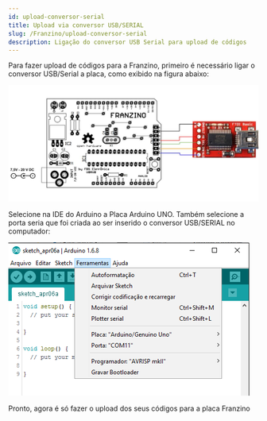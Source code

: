 ```yaml
---
id: upload-conversor-serial
title: Upload via conversor USB/SERIAL
slug: /Franzino/upload-conversor-serial
description: Ligação do conversor USB Serial para upload de códigos
---
```


Para fazer upload de códigos para a Franzino, primeiro é necessário ligar o conversor USB/Serial a placa, como exibido na figura abaixo:

![ligação Conversor USB/Seril](img/ligacao_conversor.jpg)

Selecione na IDE do Arduino a Placa Arduino UNO. Também selecione a porta seria que foi criada ao ser inserido o conversor USB/SERIAL no computador:

![configuração da IDE Arduino](img/congfigura-ide.png)

Pronto, agora é só fazer o upload dos seus códigos para a placa Franzino